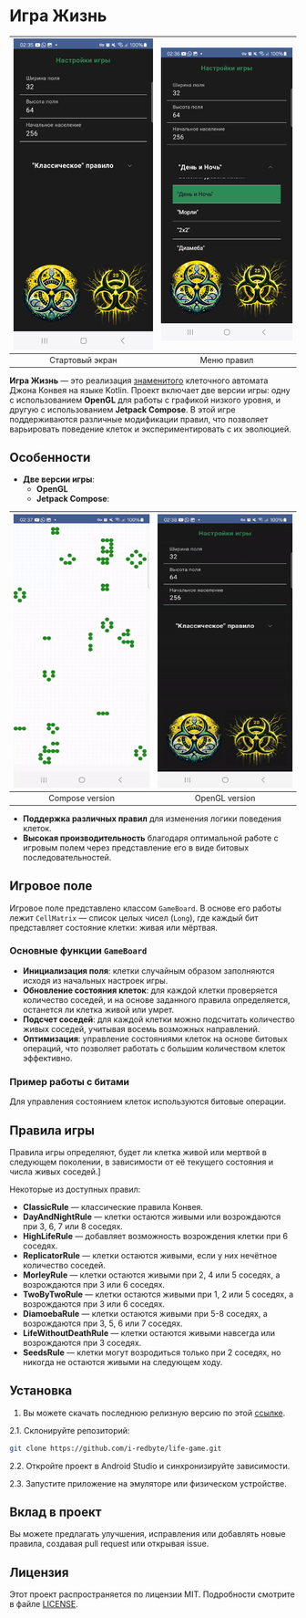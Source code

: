 
# Игра Жизнь
| ![Стартовый экран](misc/startScreen.png) | ![Меню правил](misc/menuOfRules.png) |
|:---------------------------------------:|:-----------------------------------:|
| Стартовый экран                         | Меню правил                         |

**Игра Жизнь** — это реализация [знаменитого](https://ru.wikipedia.org/wiki/%D0%98%D0%B3%D1%80%D0%B0_%C2%AB%D0%96%D0%B8%D0%B7%D0%BD%D1%8C%C2%BB) клеточного автомата Джона Конвея на языке Kotlin. Проект включает две версии игры: одну с использованием **OpenGL** для работы с графикой низкого уровня, и другую с использованием **Jetpack Compose**. В этой игре поддерживаются различные модификации правил, что позволяет варьировать поведение клеток и экспериментировать с их эволюцией.

## Особенности
- **Две версии игры**:
    - **OpenGL**
    - **Jetpack Compose**:

| <img src="misc/composeVersion.gif" alt="Compose version" width="300" height="480"/> | <img src="misc/2dVersion.gif" alt="OpenGL version" width="300" height="480"/> |
|:-----------------------------------------------------------------------------------:|:-----------------------------------------------------------------------------:|
|                                   Compose version                                   |                                OpenGL version                                 |

  
- **Поддержка различных правил** для изменения логики поведения клеток.
- **Высокая производительность** благодаря оптимальной работе с игровым полем через представление его в виде битовых последовательностей.

## Игровое поле

Игровое поле представлено классом `GameBoard`. В основе его работы лежит `CellMatrix` — список целых чисел (`Long`), где каждый бит представляет состояние клетки: живая или мёртвая.

### Основные функции `GameBoard`

- **Инициализация поля**: клетки случайным образом заполняются исходя из начальных настроек игры.
- **Обновление состояния клеток**: для каждой клетки проверяется количество соседей, и на основе заданного правила определяется, останется ли клетка живой или умрет.
- **Подсчет соседей**: для каждой клетки можно подсчитать количество живых соседей, учитывая восемь возможных направлений.
- **Оптимизация**: управление состояниями клеток на основе битовых операций, что позволяет работать с большим количеством клеток эффективно.


### Пример работы с битами

Для управления состоянием клеток используются битовые операции. 

## Правила игры

Правила игры определяют, будет ли клетка живой или мертвой в следующем поколении, в зависимости от её текущего состояния и числа живых соседей.]

Некоторые из доступных правил:

- **ClassicRule** — классические правила Конвея.
- **DayAndNightRule** — клетки остаются живыми или возрождаются при 3, 6, 7 или 8 соседях.
- **HighLifeRule** — добавляет возможность возрождения клетки при 6 соседях.
- **ReplicatorRule** — клетки остаются живыми, если у них нечётное количество соседей.
- **MorleyRule** — клетки остаются живыми при 2, 4 или 5 соседях, а возрождаются при 3 или 6 соседях.
- **TwoByTwoRule** — клетки остаются живыми при 1, 2 или 5 соседях, а возрождаются при 3 или 6 соседях.
- **DiamoebaRule** — клетки остаются живыми при 5-8 соседях, а возрождаются при 3, 5, 6 или 7 соседях.
- **LifeWithoutDeathRule** — клетки остаются живыми навсегда или возрождаются при 3 соседях.
- **SeedsRule** — клетки могут возродиться только при 2 соседях, но никогда не остаются живыми на следующем ходу.

## Установка
1. Вы можете скачать последнюю релизную версию по этой [ссылке](https://github.com/i-redbyte/life-game/releases).

2.1. Склонируйте репозиторий:

   ```bash
   git clone https://github.com/i-redbyte/life-game.git
   ```

2.2. Откройте проект в Android Studio и синхронизируйте зависимости.

2.3. Запустите приложение на эмуляторе или физическом устройстве.

## Вклад в проект

Вы можете предлагать улучшения, исправления или добавлять новые правила, создавая pull request или открывая issue.

## Лицензия

Этот проект распространяется по лицензии MIT. Подробности смотрите в файле [LICENSE](LICENSE).
